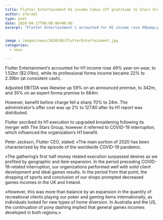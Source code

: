```yaml
---
title: Flutter Entertainment H1 income takes off gratitude to Stars Group however benefit down 70
author: xforeal 
type: post
date: 2020-08-27T00:00:00+00:00
excerpt: "Flutter Entertainment's accounted for H1 income rose 49&amp;percnt; year-on-year, to 1 "


image : images/news/2020/08/FlutterEntertainment.jpg
categories:
  - news

---
```

Flutter Entertainment&#8217;s accounted for H1 income rose 49&percnt; year-on-year, to 1.52bn ($2.01bn), while its professional forma income became 22&percnt; to 2.39bn (at consistent cash). 

Adjusted EBITDA was likewise up 59&percnt; on an announced premise, to 342m, and 35&percnt; on an expert forma premise to 684m. 

However, benefit before charge fell a sharp 70&percnt; to 24m. The administrator&#8217;s offer cost was up 2&percnt; to 127.80 after its H1 report was distributed. 

Flutter ascribed its H1 execution to upgraded broadening following its merger with The Stars Group, however it referred to COVID-19 interruption, which influenced the organization&#8217;s H1 benefit. 

Peter Jackson, Flutter CEO, stated: &#171;The main portion of 2020 has been characterized by the episode of the worldwide COVID-19 pandemic. 

&#171;The gathering&#8217;s first half money related execution surpassed desires as we profited by geographic and item expansion. In the period preceding COVID-19-related interruption, our organizations performed well with solid client development and ideal games results. In the period from that point, the dropping of sports and conclusion of our shops prompted decreased games incomes in the UK and Ireland. 

&#171;However, this was more than balance by an expansion in the quantity of recreational clients playing our poker and gaming items internationally, as individuals looked for new types of home diversion. In Australia and the US, the continuation of pony dashing implied that general games incomes developed in both regions.&#187;